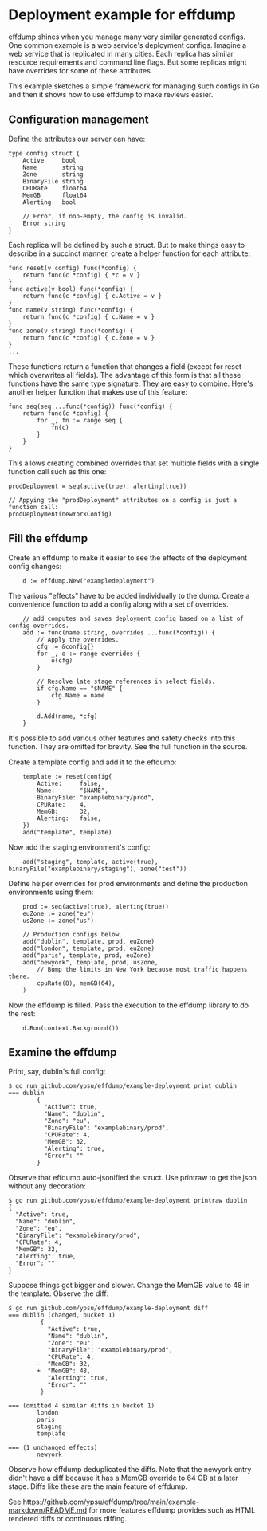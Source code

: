 # Deployment example for effdump

effdump shines when you manage many very similar generated configs.
One common example is a web service's deployment configs.
Imagine a web service that is replicated in many cities.
Each replica has similar resource requirements and command line flags.
But some replicas might have overrides for some of these attributes.

This example sketches a simple framework for managing such configs in Go and then it shows how to use effdump to make reviews easier.

## Configuration management

Define the attributes our server can have:

```
type config struct {
	Active     bool
	Name       string
	Zone       string
	BinaryFile string
	CPURate    float64
	MemGB      float64
	Alerting   bool

	// Error, if non-empty, the config is invalid.
	Error string
}
```

Each replica will be defined by such a struct.
But to make things easy to describe in a succinct manner, create a helper function for each attribute:

```
func reset(v config) func(*config) {
	return func(c *config) { *c = v }
}
func active(v bool) func(*config) {
	return func(c *config) { c.Active = v }
}
func name(v string) func(*config) {
	return func(c *config) { c.Name = v }
}
func zone(v string) func(*config) {
	return func(c *config) { c.Zone = v }
}
...
```

These functions return a function that changes a field (except for reset which overwrites all fields).
The advantage of this form is that all these functions have the same type signature.
They are easy to combine.
Here's another helper function that makes use of this feature:

```
func seq(seq ...func(*config)) func(*config) {
	return func(c *config) {
		for _, fn := range seq {
			fn(c)
		}
	}
}
```

This allows creating combined overrides that set multiple fields with a single function call such as this one:

```
prodDeployment = seq(active(true), alerting(true))

// Appying the "prodDeployment" attributes on a config is just a function call:
prodDeployment(newYorkConfig)
```

## Fill the effdump

Create an effdump to make it easier to see the effects of the deployment config changes:

```
	d := effdump.New("exampledeployment")
```

The various "effects" have to be added individually to the dump.
Create a convenience function to add a config along with a set of overrides.

```
	// add computes and saves deployment config based on a list of config overrides.
	add := func(name string, overrides ...func(*config)) {
		// Apply the overrides.
		cfg := &config{}
		for _, o := range overrides {
			o(cfg)
		}

		// Resolve late stage references in select fields.
		if cfg.Name == "$NAME" {
			cfg.Name = name
		}

		d.Add(name, *cfg)
	}
```

It's possible to add various other features and safety checks into this function.
They are omitted for brevity.
See the full function in the source.

Create a template config and add it to the effdump:

```
	template := reset(config{
		Active:     false,
		Name:       "$NAME",
		BinaryFile: "examplebinary/prod",
		CPURate:    4,
		MemGB:      32,
		Alerting:   false,
	})
	add("template", template)
```

Now add the staging environment's config:

```
	add("staging", template, active(true), binaryFile("examplebinary/staging"), zone("test"))
```

Define helper overrides for prod environments and define the production environments using them:

```
	prod := seq(active(true), alerting(true))
	euZone := zone("eu")
	usZone := zone("us")

	// Production configs below.
	add("dublin", template, prod, euZone)
	add("london", template, prod, euZone)
	add("paris", template, prod, euZone)
	add("newyork", template, prod, usZone,
		// Bump the limits in New York because most traffic happens there.
		cpuRate(8), memGB(64),
	)
```

Now the effdump is filled.
Pass the execution to the effdump library to do the rest:

```
	d.Run(context.Background())
```

## Examine the effdump

Print, say, dublin's full config:

```
$ go run github.com/ypsu/effdump/example-deployment print dublin
=== dublin
        {
          "Active": true,
          "Name": "dublin",
          "Zone": "eu",
          "BinaryFile": "examplebinary/prod",
          "CPURate": 4,
          "MemGB": 32,
          "Alerting": true,
          "Error": ""
        }
```

Observe that effdump auto-jsonified the struct.
Use printraw to get the json without any decoration:

```
$ go run github.com/ypsu/effdump/example-deployment printraw dublin
{
  "Active": true,
  "Name": "dublin",
  "Zone": "eu",
  "BinaryFile": "examplebinary/prod",
  "CPURate": 4,
  "MemGB": 32,
  "Alerting": true,
  "Error": ""
}
```

Suppose things got bigger and slower.
Change the MemGB value to 48 in the template.
Observe the diff:

```
$ go run github.com/ypsu/effdump/example-deployment diff
=== dublin (changed, bucket 1)
         {
           "Active": true,
           "Name": "dublin",
           "Zone": "eu",
           "BinaryFile": "examplebinary/prod",
           "CPURate": 4,
        -  "MemGB": 32,
        +  "MemGB": 48,
           "Alerting": true,
           "Error": ""
         }

=== (omitted 4 similar diffs in bucket 1)
        london
        paris
        staging
        template

=== (1 unchanged effects)
        newyork
```

Observe how effdump deduplicated the diffs.
Note that the newyork entry didn't have a diff because it has a MemGB override to 64 GB at a later stage.
Diffs like these are the main feature of effdump.

See https://github.com/ypsu/effdump/tree/main/example-markdown/README.md for more features effdump provides such as HTML rendered diffs or continuous diffing.

